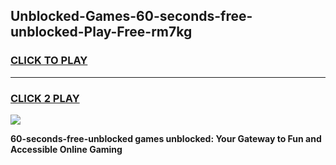 
## Unblocked-Games-60-seconds-free-unblocked-Play-Free-rm7kg
<h3>
<a href="https://premium76.site?title=60-seconds-free-unblocked&ref=18A1">CLICK TO PLAY</a></h3>
<hr>

<h3>
<a href="https://premium76.site?title=60-seconds-free-unblocked&ref=18A1">CLICK 2 PLAY</a>
  
</h3>

<a href="https://premium76.site?title=60-seconds-free-unblocked&ref=18A1"><img src="https://clearcache.store/games.png"></a>


**60-seconds-free-unblocked games unblocked: Your Gateway to Fun and Accessible Online Gaming**
